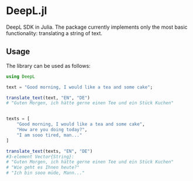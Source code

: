 # DeepL.jl

DeepL SDK in Julia. The package currently implements only the most basic functionality: translating a string of text.


## Usage 
The library can be used as follows: 

```julia 
using DeepL

text = "Good morning, I would like a tea and some cake";

translate_text(text, "EN", "DE")
# "Guten Morgen, ich hätte gerne einen Tee und ein Stück Kuchen"


texts = [
    "Good morning, I would like a tea and some cake",
    "How are you doing today?",
    "I am sooo tired, man..."
]

translate_text(texts, "EN", "DE")
#3-element Vector{String}:
# "Guten Morgen, ich hätte gerne einen Tee und ein Stück Kuchen"
# "Wie geht es Ihnen heute?"
# "Ich bin sooo müde, Mann..."

```